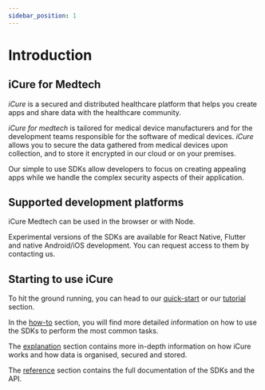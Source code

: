```yaml
---
sidebar_position: 1
---
```


# Introduction

## iCure for Medtech

*iCure* is a secured and distributed healthcare platform that helps you create apps and share data with the healthcare community.

*iCure for medtech* is tailored for medical device manufacturers and for the development teams responsible for the software of medical devices.
*iCure* allows you to secure the data gathered from medical devices upon collection, and to store it encrypted in our cloud or on your premises.

Our simple to use SDKs allow developers to focus on creating appealing apps while we handle the complex security aspects of their application.  

## Supported development platforms

iCure Medtech can be used in the browser or with Node.

Experimental versions of the SDKs are available for React Native, Flutter and native Android/iOS development.  You can request access to them by contacting us.

## Starting to use iCure

To hit the ground running, you can head to our [quick-start](./quick-start.md) or our [tutorial](./tutorial/index.md) section.

In the [how-to](./how-to/index.md) section, you will find more detailed information on how to use the SDKs to perform the most common tasks.

The [explanation](./explanations.md) section contains more in-depth information on how iCure works and how data is organised, secured and stored.

The [reference](./references/modules.md) section contains the full documentation of the SDKs and the API.
